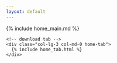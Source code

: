 ```yaml
---
layout: default
---
```


<div class="home">
  <div class="row">
    <!-- main tab -->
    <div class="col-lg-9 col-md-12 home-main">
<!-- must not be indented not to be interpreted as <pre> -->
<div markdown="1">
{% include home_main.md %}
</div>
    </div>

    <!-- download tab -->
    <div class="col-lg-3 col-md-0 home-tab">
      {% include home_tab.html %}
    </div>

  </div>

</div>
